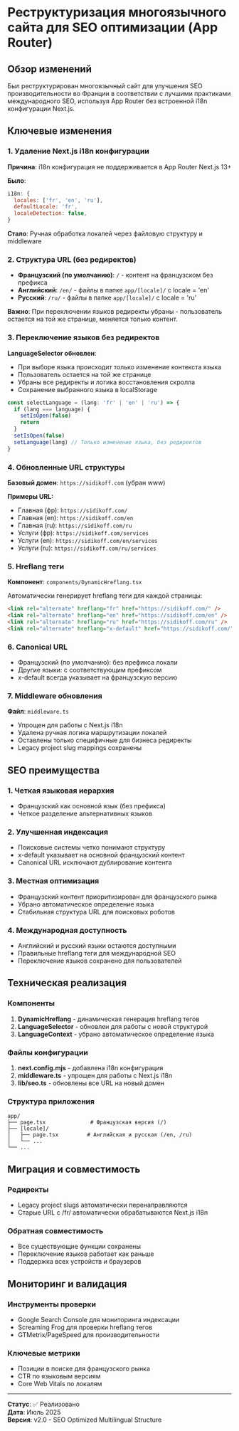 # Реструктуризация многоязычного сайта для SEO оптимизации (App Router)

## Обзор изменений

Был реструктурирован многоязычный сайт для улучшения SEO производительности во Франции в соответствии с лучшими практиками международного SEO, используя App Router без встроенной i18n конфигурации Next.js.

## Ключевые изменения

### 1. Удаление Next.js i18n конфигурации

**Причина**: i18n конфигурация не поддерживается в App Router Next.js 13+

**Было**:
```javascript
i18n: {
  locales: ['fr', 'en', 'ru'],
  defaultLocale: 'fr',
  localeDetection: false,
}
```

**Стало**: Ручная обработка локалей через файловую структуру и middleware

### 2. Структура URL (без редиректов)

- **Французский (по умолчанию)**: `/` - контент на французском без префикса
- **Английский**: `/en/` - файлы в папке `app/[locale]/` с locale = 'en'
- **Русский**: `/ru/` - файлы в папке `app/[locale]/` с locale = 'ru'

**Важно**: При переключении языков редиректы убраны - пользователь остается на той же странице, меняется только контент.

### 3. Переключение языков без редиректов

**LanguageSelector обновлен**:
- При выборе языка происходит только изменение контекста языка
- Пользователь остается на той же странице
- Убраны все редиректы и логика восстановления скролла
- Сохранение выбранного языка в localStorage

```typescript
const selectLanguage = (lang: 'fr' | 'en' | 'ru') => {
  if (lang === language) {
    setIsOpen(false)
    return
  }
  setIsOpen(false)
  setLanguage(lang) // Только изменение языка, без редиректов
}
```

### 4. Обновленные URL структуры

**Базовый домен**: `https://sidikoff.com` (убран www)

**Примеры URL:**
- Главная (фр): `https://sidikoff.com/`
- Главная (en): `https://sidikoff.com/en`
- Главная (ru): `https://sidikoff.com/ru`
- Услуги (фр): `https://sidikoff.com/services`
- Услуги (en): `https://sidikoff.com/en/services`
- Услуги (ru): `https://sidikoff.com/ru/services`

### 5. Hreflang теги

**Компонент**: `components/DynamicHreflang.tsx`

Автоматически генерирует hreflang теги для каждой страницы:

```html
<link rel="alternate" hreflang="fr" href="https://sidikoff.com/" />
<link rel="alternate" hreflang="en" href="https://sidikoff.com/en" />
<link rel="alternate" hreflang="ru" href="https://sidikoff.com/ru" />
<link rel="alternate" hreflang="x-default" href="https://sidikoff.com/" />
```

### 6. Canonical URL

- Французский (по умолчанию): без префикса локали
- Другие языки: с соответствующим префиксом
- x-default всегда указывает на французскую версию

### 7. Middleware обновления

**Файл**: `middleware.ts`

- Упрощен для работы с Next.js i18n
- Удалена ручная логика маршрутизации локалей
- Оставлены только специфичные для бизнеса редиректы
- Legacy project slug mappings сохранены

## SEO преимущества

### 1. Четкая языковая иерархия
- Французский как основной язык (без префикса)
- Четкое разделение альтернативных языков

### 2. Улучшенная индексация
- Поисковые системы четко понимают структуру
- x-default указывает на основной французский контент
- Canonical URL исключают дублирование контента

### 3. Местная оптимизация
- Французский контент приоритизирован для французского рынка
- Убрано автоматическое определение языка
- Стабильная структура URL для поисковых роботов

### 4. Международная доступность
- Английский и русский языки остаются доступными
- Правильные hreflang теги для международной SEO
- Переключение языков сохранено для пользователей

## Техническая реализация

### Компоненты

1. **DynamicHreflang** - динамическая генерация hreflang тегов
2. **LanguageSelector** - обновлен для работы с новой структурой
3. **LanguageContext** - убрано автоматическое определение языка

### Файлы конфигурации

1. **next.config.mjs** - добавлена i18n конфигурация
2. **middleware.ts** - упрощен для работы с Next.js i18n
3. **lib/seo.ts** - обновлены все URL на новый домен

### Структура приложения

```
app/
├── page.tsx              # Французская версия (/)
├── [locale]/
│   ├── page.tsx         # Английская и русская (/en, /ru)
│   └── ...
└── ...
```

## Миграция и совместимость

### Редиректы
- Legacy project slugs автоматически перенаправляются
- Старые URL с /fr/ автоматически обрабатываются Next.js i18n

### Обратная совместимость
- Все существующие функции сохранены
- Переключение языков работает как раньше
- Поддержка всех устройств и браузеров

## Мониторинг и валидация

### Инструменты проверки
- Google Search Console для мониторинга индексации
- Screaming Frog для проверки hreflang тегов
- GTMetrix/PageSpeed для производительности

### Ключевые метрики
- Позиции в поиске для французского рынка
- CTR по языковым версиям
- Core Web Vitals по локалям

---

**Статус**: ✅ Реализовано  
**Дата**: Июль 2025  
**Версия**: v2.0 - SEO Optimized Multilingual Structure
